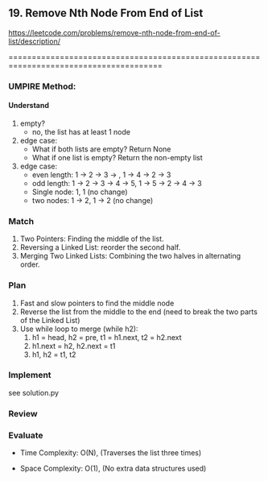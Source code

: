 ## 19. Remove Nth Node From End of List
<https://leetcode.com/problems/remove-nth-node-from-end-of-list/description/>


=======================================================================================<br>

### UMPIRE Method:
#### Understand


1. empty?
    * no, the list has at least 1 node
2. edge case:
    * What if both lists are empty? Return None
    * What if one list is empty? Return the non-empty list
3. edge case:
    * even length: 1 -> 2 -> 3 -> , 1 → 4 → 2 → 3
    * odd length: 1 → 2 → 3 → 4 → 5,  1 → 5 → 2 → 4 → 3
    * Single node: 1, 1 (no change)
    * two nodes: 1 -> 2, 1 -> 2 (no change)


### Match

1. Two Pointers: Finding the middle of the list.
2. Reversing a Linked List: reorder the second half.
3. Merging Two Linked Lists: Combining the two halves in alternating order.

### Plan
1. Fast and slow pointers to find the middle node
2. Reverse the list from the middle to the end (need to break the two parts of the Linked List)
3. Use while loop to merge (while h2):
    1. h1 = head, h2 = pre, t1 = h1.next, t2 = h2.next
    2. h1.next = h2, h2.next = t1
    3. h1, h2 = t1, t2

### Implement

see solution.py

### Review

### Evaluate




- Time Complexity: O(N), (Traverses the list three times)
    
- Space Complexity: O(1), (No extra data structures used)
    